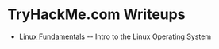 # TryHackMe.com Writeups

* [Linux Fundamentals](thmLinuxFundamentals.md) -- Intro to the Linux Operating System
